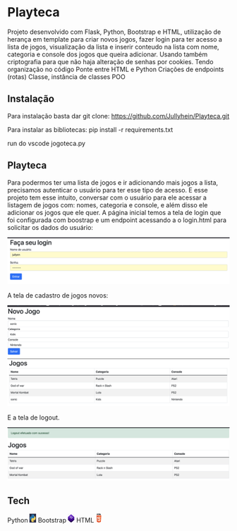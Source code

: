# Playteca

Projeto desenvolvido com Flask, Python, Bootstrap e HTML, utilização de herança em template para criar novos jogos, fazer login para ter acesso a lista de jogos, visualização da lista e inserir conteudo na lista com nome, categoria e console dos jogos que queira adicionar. Usando também criptografia para que não haja alteração de senhas por cookies. 
Tendo organização no código
Ponte entre HTML e Python
Criações de endpoints (rotas)
Classe, instância de classes POO

## Instalação

Para instalação basta dar git clone: https://github.com/Jullyhein/Playteca.git

Para instalar as bibliotecas: pip install -r requirements.txt

run do vscode jogoteca.py

## Playteca

Para podermos ter uma lista de jogos e ir adicionando mais jogos a lista, precisamos autenticar o usuário para ter esse tipo de acesso. E esse projeto tem esse intuito, conversar com o usuário para ele acessar a listagem de jogos com: nomes, categoria e console, e além disso ele adicionar os jogos que ele quer. A página inicial temos a tela de login que foi configurada com boostrap e um endpoint acessando a o login.html para solicitar os dados do usuário:

<img src=/assets/login.png>

A tela de cadastro de jogos novos:

<img src=/assets/novojogo.png>

<img src=/assets/jogoadd.png>

E a tela de logout. 

<img src=/assets/logout.png>


## Tech

Python  <img src="/assets/python.png" width="15" height="20">
Bootstrap <img src=/assets/Bootstrap.png width="15" height="20">
HTML <img src=/assets/HTML.png width="15" height="20">
